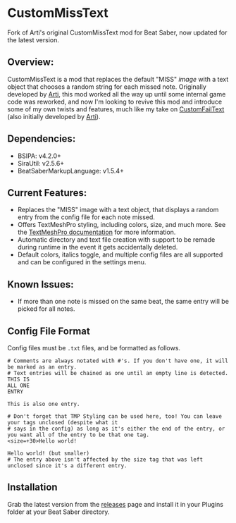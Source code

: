# CustomMissText
Fork of Arti's original CustomMissText mod for Beat Saber, now updated for the latest version.

## Overview:
CustomMissText is a mod that replaces the default "MISS" *image* with a text object that chooses a random string for each missed note. Originally developed by [Arti](https://gitlab.com/artemiswkearney), this mod worked all the way up until some internal game code was reworked, and now I'm looking to revive this mod and introduce some of my own twists and features, much like my take on [CustomFailText](https://github.com/Exomanz/CustomFailText) (also initially developed by [Arti](https://gitlab.com/artemiswkearney)).

## Dependencies:
* BSIPA: v4.2.0+
* SiraUtil: v2.5.6+
* BeatSaberMarkupLanguage: v1.5.4+

## Current Features:
* Replaces the "MISS" image with a text object, that displays a random entry from the config file for each note missed.
* Offers TextMeshPro styling, including colors, size, and much more. See the [TextMeshPro documentation](http://digitalnativestudios.com/textmeshpro/docs/rich-text/ "TextMeshPro Docs") for more information.
* Automatic directory and text file creation with support to be remade during runtime in the event it gets accidentally deleted.
* Default colors, italics toggle, and multiple config files are all supported and can be configured in the settings menu.

## Known Issues:
* If more than one note is missed on the same beat, the same entry will be picked for all notes.

## Config File Format
Config files must be `.txt` files, and be formatted as follows.
```
# Comments are always notated with #'s. If you don't have one, it will be marked as an entry.
# Text entries will be chained as one until an empty line is detected.
THIS IS
ALL ONE
ENTRY

This is also one entry.

# Don't forget that TMP Styling can be used here, too! You can leave your tags unclosed (despite what it
# says in the config) as long as it's either the end of the entry, or you want all of the entry to be that one tag.
<size=+30>Hello world!

Hello world! (but smaller)
# The entry above isn't affected by the size tag that was left unclosed since it's a different entry.
```

## Installation
Grab the latest version from the [releases](https://github.com/Exomanz/CustomMissText/releases/latest "releases") page and install it in your Plugins folder at your Beat Saber directory.
